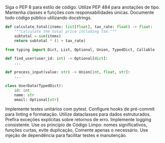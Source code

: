 Siga o PEP 8 para estilo de código. Utilize PEP 484 para anotações de tipo. Mantenha classes e funções com responsabilidades únicas. Documente todo código público utilizando docstrings.

```python
def calculate_total(items: list[float], tax_rate: float) -> float:
    """Calculate the total price including tax."""
    subtotal = sum(items)
    return subtotal * (1 + tax_rate)
```

```python
from typing import Dict, List, Optional, Union, TypedDict, Callable

def find_user(user_id: int) -> Optional[dict]:
    ...

def process_input(value: str) -> Union[int, float, str]:
    ...

class UserData(TypedDict):
    id: int
    name: str
    email: Optional[str]
```

Implemente testes unitários com pytest. Configure hooks de pré-commit para linting e formatação.  Utilize dataclasses para dados estruturados. Prefira exceções explícitas sobre retornos de erro. Implemente logging consistente.
Use os principio de Código Limpo: nomes significativos, funções curtas, evite duplicação, Comente apenas o necessário. Use injeção de dependência para facilitar testes e manutenção.
